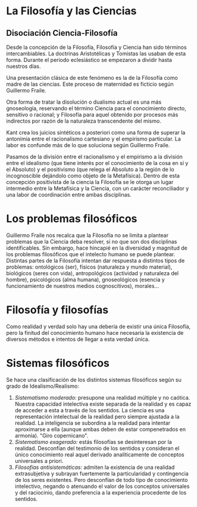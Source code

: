 # La Filosofía y las Ciencias
## Disociación Ciencia-Filosofía

Desde la concepción de la Filosofía, Filosofía y Ciencia han sido términos intercambiables. La doctrinas Aristotélicas y Tomistas las usaban de esta forma. Durante el periodo eclesiástico se empezaron a dividir hasta nuestros días.

Una presentación clásica de este fenómeno es la de la Filosofía como madre de las ciencias. Este proceso de maternidad es ficticio según Guillermo Fraile.

Otra forma de tratar la disolución o dualismo actual es una más gnoseología, reservando el término Ciencia para el conocimiento directo, sensitivo o racional; y Filosofía para aquel obtenido por procesos más indirectos por razón de la naturaleza transcendente del mismo.

Kant crea los juicios sintéticos a posteriori como una forma de superar la antonimia entre el racionalismo cartesiano y el empirismo particular. La labor es confunde más de lo que soluciona según Guillermo Fraile.

Pasamos de la división entre el racionalismo y el empirismo a la división entre el idealismo (que tiene interés por el conocimiento de la cosa en sí y el Absoluto) y el positivismo (que relega el Absoluto a la región de lo incognoscible dejándolo como objeto de la Metafísica). Dentro de esta concepción positivista de la ciencia la Filosofía se le otorga un lugar intermedio entre la Metafísica y la Ciencia, con un carácter reconciliador y una labor de coordinación entre ambas disciplinas.


# Los problemas filosóficos

Guillermo Fraile nos recalca que la Filosofía no se limita a plantear problemas que la Ciencia deba resolver, si no que son dos disciplinas identificables. Sin embargo, hace hincapié en la diversidad y magnitud de los problemas filosóficos que el intelecto humano se puede plantear. Distintas partes de la Filosofía intentan dar respuesta a distintos tipos de problemas: ontológicos (ser), físicos (naturaleza y mundo material), biológicos (seres con vida), antropológicos (actividad y naturaleza del hombre), psicológicos (alma humana), gnoseológicos (esencia y funcionamiento de nuestros medios cognoscitivos), morales...

# Filosofía y filosofías

Como realidad y verdad solo hay una debería de existir una única Filosofía, pero la finitud del conocimiento humano hace necesaria la existencia de diversos métodos e intentos de llegar a esta verdad única.

# Sistemas filosóficos

Se hace una clasificación de los distintos sistemas filosóficos según su grado de Idealismo/Realismo:

1. *Sistematismo moderado:* presupone una realidad múltiple y no caótica. Nuestra capacidad intelectiva existe separada de la realidad y es capaz de acceder a esta a través de los sentidos. La ciencia es una representación intelectual de la realidad pero siempre ajustada a la realidad. La inteligencia se subordina a la realidad para intentar aproximarse a ella (aunque ambas deben de estar compenetrados en armonía). "Giro copernicano".
2. *Sistematismo exagerado:* estás filosofías se desinteresan por la realidad. Desconfían del testimonio de los sentidos y consideran el único conocimiento real aquel derivado analíticamente de conceptos universales a priori.
3. *Filosofías antisistemáticas:* admiten la existencia de una realidad extrasubjetiva y subrayan fuertemente la particularidad y contingencia de los seres existentes. Pero desconfían de todo tipo de conocimiento intelectivo, negando o atenuando el valor de los conceptos universales y del raciocinio, dando preferencia a la experiencia procedente de los sentidos.